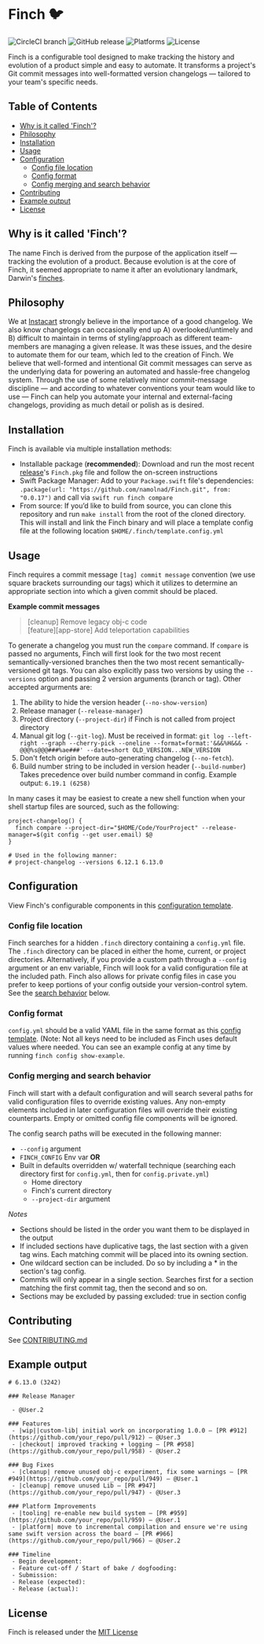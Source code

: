 # Finch 🐦
![CircleCI branch](https://img.shields.io/circleci/project/github/namolnad/Finch/master.svg?style=for-the-badge)
![GitHub release](https://img.shields.io/github/release-pre/namolnad/Finch.svg?color=blue&style=for-the-badge)
![Platforms](https://img.shields.io/badge/Platforms-MacOS_Linux-Blue.svg?style=for-the-badge)
![License](https://img.shields.io/badge/License-MIT-Blue.svg?style=for-the-badge)

Finch is a configurable tool designed to make tracking the history and evolution of a product simple and easy to automate. It transforms a project's Git commit messages into well-formatted version changelogs — tailored to your team's specific needs.

## Table of Contents
- [Why is it called 'Finch'?](#why-is-it-called-finch)
- [Philosophy](#philosophy)
- [Installation](#installation)
- [Usage](#usage)
- [Configuration](#configuration)
  - [Config file location](#config-file-location)
  - [Config format](#config-format)
  - [Config merging and search behavior](#config-merging-and-search-behavior)
- [Contributing](#contributing)
- [Example output](#example-output)
- [License](#license)

## Why is it called 'Finch'?
The name Finch is derived from the purpose of the application itself — tracking the evolution of a product. Because evolution is at the core of Finch, it seemed appropriate to name it after an evolutionary landmark, Darwin's [finches](https://bit.ly/2TJZlnb).

## Philosophy
We at [Instacart](https://tech.instacart.com/) strongly believe in the importance of a good changelog. We also know changelogs can occasionally end up A) overlooked/untimely and B) difficult to maintain in terms of styling/approach as different team-members are managing a given release. It was these issues, and the desire to automate them for our team, which led to the creation of Finch. We believe that well-formed and intentional Git commit messages can serve as the underlying data for powering an automated and hassle-free changelog system. Through the use of some relatively minor commit-message discipline — and according to whatever conventions your team would like to use — Finch can help you automate your internal and external-facing changelogs, providing as much detail or polish as is desired.

## Installation
Finch is available via multiple installation methods:
- Installable package (**recommended**): Download and run the most recent [release](https://github.com/namolnad/Finch/releases)'s `Finch.pkg` file and follow the on-screen instructions
- Swift Package Manager: Add to your `Package.swift` file's dependencies: `.package(url: "https://github.com/namolnad/Finch.git", from: "0.0.17")` and call via `swift run finch compare`
- From source: If you’d like to build from source, you can clone this repository and run `make install` from the root of the cloned directory. This will install and link the Finch binary and will place a template config file at the following location `$HOME/.finch/template.config.yml`


## Usage
Finch requires a commit message `[tag] commit message` convention (we use square brackets surrounding our tags) which it utilizes to determine an appropriate section into which a given commit should be placed.

**Example commit messages**
> [cleanup] Remove legacy obj-c code  
> [feature][app-store] Add teleportation capabilities

To generate a changelog you must run the `compare` command. If `compare` is passed no arguments, Finch will first look for the two most recent semantically-versioned branches then the two most recent semantically-versioned git tags. You can also explicitly pass two versions by using the `--versions` option and passing 2 version arguments (branch or tag). Other accepted argurments are:
1. The ability to hide the version header (`--no-show-version`)
1. Release manager (`--release-manager`)
1. Project directory (`--project-dir`) if Finch is not called from project directory
1. Manual git log (`--git-log`). Must be received in format: `git log --left-right --graph --cherry-pick --oneline --format=format:'&&&%H&&& - @@@%s@@@###%ae###' --date=short OLD_VERSION...NEW_VERSION`
1. Don't fetch origin before auto-generating changelog (`--no-fetch`).
1. Build number string to be included in version header (`--build-number`) Takes precedence over build number command in config. Example output: `6.19.1 (6258)`

In many cases it may be easiest to create a new shell function when your shell startup files are sourced, such as the following:

```
project-changelog() {
  finch compare --project-dir="$HOME/Code/YourProject" --release-manager=$(git config --get user.email) $@
}

# Used in the following manner:
# project-changelog --versions 6.12.1 6.13.0
```

## Configuration
View Finch's configurable components in this [configuration template](Resources/template.config.yml).

### Config file location
Finch searches for a hidden `.finch` directory containing a `config.yml` file. The `.finch` directory can be placed in either the home, current, or project directories. Alternatively, if you provide a custom path through a `--config` argument or an env variable, Finch will look for a valid configuration file at the included path. Finch also allows for private config files in case you prefer to keep portions of your config outside your version-control sytem. See the [search behavior](#config-merging-and-search-behavior) below.

### Config format
`config.yml` should be a valid YAML file in the same format as this [config template](Resources/template.config.yml). (Note: Not all keys need to be included as Finch uses default values where needed. You can see an example config at any time by running `finch config show-example`.

### Config merging and search behavior
Finch will start with a default configuration and will search several paths for valid configuration files to override existing values. Any non-empty elements included in later configuration files will override their existing counterparts. Empty or omitted config file components will be ignored.

The config search paths will be executed in the following manner:
- `--config` argument
- `FINCH_CONFIG` Env var
__OR__
- Built in defaults overridden w/ waterfall technique (searching each directory first for `config.yml`, then for `config.private.yml`)
  - Home directory
  - Finch's current directory
  - `--project-dir` argument

*Notes*
- Sections should be listed in the order you want them to be displayed in the output
- If included sections have duplicative tags, the last section with a given tag wins. Each matching commit will be placed into its owning section.
- One wildcard section can be included. Do so by including a * in the section's tag config.
- Commits will only appear in a single section. Searches first for a section matching the first commit tag, then the second and so on.
- Sections may be excluded by passing excluded: true in section config

## Contributing
See [CONTRIBUTING.md](CONTRIBUTING.md)

## Example output
```
# 6.13.0 (3242)

### Release Manager

 - @User.2

### Features
 - |wip||custom-lib| initial work on incorporating 1.0.0 — [PR #912](https://github.com/your_repo/pull/912) — @User.3
 - |checkout| improved tracking + logging — [PR #958](https://github.com/your_repo/pull/958) - @User.2

### Bug Fixes
 - |cleanup| remove unused obj-c experiment, fix some warnings — [PR #949](https://github.com/your_repo/pull/949) — @User.1
 - |cleanup| remove unused Lib — [PR #947](https://github.com/your_repo/pull/947) - @User.3

### Platform Improvements
 - |tooling| re-enable new build system — [PR #959](https://github.com/your_repo/pull/959) — @User.1
 - |platform| move to incremental compilation and ensure we're using same swift version across the board — [PR #966](https://github.com/your_repo/pull/966) — @User.2

### Timeline
 - Begin development:
 - Feature cut-off / Start of bake / dogfooding:
 - Submission:
 - Release (expected):
 - Release (actual):

```

## License
Finch is released under the [MIT License](LICENSE.md)

